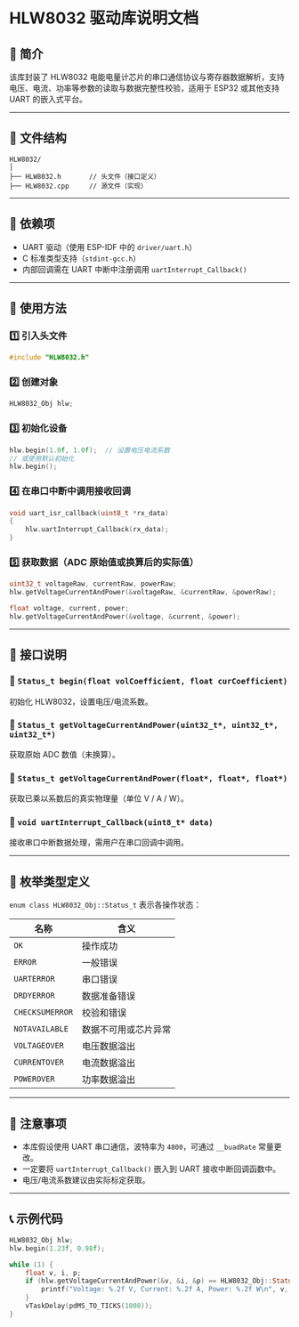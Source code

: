 
# HLW8032 驱动库说明文档

## 📌 简介

该库封装了 HLW8032 电能电量计芯片的串口通信协议与寄存器数据解析，支持电压、电流、功率等参数的读取与数据完整性校验，适用于 ESP32 或其他支持 UART 的嵌入式平台。

---

## 📁 文件结构

```plaintext
HLW8032/
│
├── HLW8032.h       // 头文件（接口定义）
├── HLW8032.cpp     // 源文件（实现）
```

---

## 🧩 依赖项

- UART 驱动（使用 ESP-IDF 中的 `driver/uart.h`）
- C 标准类型支持（`stdint-gcc.h`）
- 内部回调需在 UART 中断中注册调用 `uartInterrupt_Callback()`

---

## 🚀 使用方法

### 1️⃣ 引入头文件

```cpp
#include "HLW8032.h"
```

### 2️⃣ 创建对象

```cpp
HLW8032_Obj hlw;
```

### 3️⃣ 初始化设备

```cpp
hlw.begin(1.0f, 1.0f);  // 设置电压电流系数
// 或使用默认初始化
hlw.begin();
```

### 4️⃣ 在串口中断中调用接收回调

```cpp
void uart_isr_callback(uint8_t *rx_data)
{
    hlw.uartInterrupt_Callback(rx_data);
}
```

### 5️⃣ 获取数据（ADC 原始值或换算后的实际值）

```cpp
uint32_t voltageRaw, currentRaw, powerRaw;
hlw.getVoltageCurrentAndPower(&voltageRaw, &currentRaw, &powerRaw);

float voltage, current, power;
hlw.getVoltageCurrentAndPower(&voltage, &current, &power);
```

---

## 📘 接口说明

### 📄 `Status_t begin(float volCoefficient, float curCoefficient)`

初始化 HLW8032，设置电压/电流系数。

### 📄 `Status_t getVoltageCurrentAndPower(uint32_t*, uint32_t*, uint32_t*)`

获取原始 ADC 数值（未换算）。

### 📄 `Status_t getVoltageCurrentAndPower(float*, float*, float*)`

获取已乘以系数后的真实物理量（单位 V / A / W）。

### 📄 `void uartInterrupt_Callback(uint8_t* data)`

接收串口中断数据处理，需用户在串口回调中调用。

---

## 🔁 枚举类型定义

`enum class HLW8032_Obj::Status_t` 表示各操作状态：

| 名称                 | 含义                         |
|----------------------|------------------------------|
| `OK`                 | 操作成功                     |
| `ERROR`              | 一般错误                     |
| `UARTERROR`          | 串口错误                     |
| `DRDYERROR`          | 数据准备错误                 |
| `CHECKSUMERROR`      | 校验和错误                   |
| `NOTAVAILABLE`       | 数据不可用或芯片异常         |
| `VOLTAGEOVER`        | 电压数据溢出                 |
| `CURRENTOVER`        | 电流数据溢出                 |
| `POWEROVER`          | 功率数据溢出                 |

---

## 🧠 注意事项

- 本库假设使用 UART 串口通信，波特率为 `4800`，可通过 `__buadRate` 常量更改。
- 一定要将 `uartInterrupt_Callback()` 嵌入到 UART 接收中断回调函数中。
- 电压/电流系数建议由实际标定获取。

---

## 📞 示例代码

```cpp
HLW8032_Obj hlw;
hlw.begin(1.23f, 0.98f);

while (1) {
    float v, i, p;
    if (hlw.getVoltageCurrentAndPower(&v, &i, &p) == HLW8032_Obj::Status_t::OK) {
        printf("Voltage: %.2f V, Current: %.2f A, Power: %.2f W\n", v, i, p);
    }
    vTaskDelay(pdMS_TO_TICKS(1000));
}
```